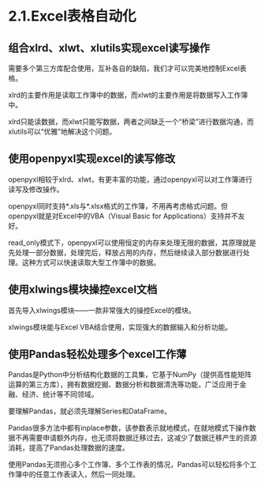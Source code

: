 # 2.1.Excel表格自动化

## 组合xlrd、xlwt、xlutils实现excel读写操作

需要多个第三方库配合使用，互补各自的缺陷，我们才可以完美地控制Excel表格。

xlrd的主要作用是读取工作簿中的数据，而xlwt的主要作用是将数据写入工作簿中。

xlrd只能读数据，而xlwt只能写数据，两者之间缺乏一个“桥梁”进行数据沟通，而xlutils可以“优雅”地解决这个问题。

## 使用openpyxl实现excel的读写修改

openpyxl相较于xlrd、xlwt，有更丰富的功能，通过openpyxl可以对工作簿进行读写及修改操作。

openpyxl同时支持*.xls与*.xlsx格式的工作簿，不用再考虑格式问题。但openpyxl就是对Excel中的VBA（Visual Basic for Applications）支持并不友好。

read_only模式下，openpyxl可以使用恒定的内存来处理无限的数据，其原理就是先处理一部分数据，处理完后，释放占用的内存，然后继续读入部分数据进行处理。这种方式可以快速读取大型工作簿中的数据。

## 使用xlwings模块操控excel文档

首先导入xlwings模块——一款非常强大的操控Excel的模块。

xlwings模块能与Excel VBA结合使用，实现强大的数据输入和分析功能。

## 使用Pandas轻松处理多个excel工作薄

Pandas是Python中分析结构化数据的工具集，它基于NumPy（提供高性能矩阵运算的第三方库），拥有数据挖掘、数据分析和数据清洗等功能，广泛应用于金融、经济、统计等不同领域。

要理解Pandas，就必须先理解Series和DataFrame。

Pandas很多方法中都有inplace参数，该参数表示就地模式，在就地模式下操作数据不再需要申请额外内存，也无须将数据迁移过去，这减少了数据迁移产生的资源消耗，提高了Pandas处理数据的速度。

使用Pandas无须担心多个工作簿、多个工作表的情况，Pandas可以轻松将多个工作簿中的任意工作表读入，然后一同处理。
